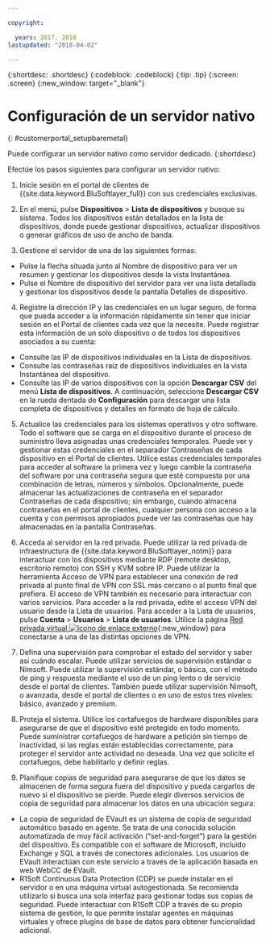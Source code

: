 ```yaml
---

copyright:

  years: 2017, 2018
lastupdated: "2018-04-02"

---
```


{:shortdesc: .shortdesc}
{:codeblock: .codeblock}
{:tip: .tip}
{:screen: .screen}
{:new_window: target="_blank"}


# Configuración de un servidor nativo
{: #customerportal_setupbaremetal}

Puede configurar un servidor nativo como servidor dedicado.
{:shortdesc}

Efectúe los pasos siguientes para configurar un servidor nativo:

1. Inicie sesión en el portal de clientes de {{site.data.keyword.BluSoftlayer_full}} con sus credenciales exclusivas.

2. En el menú, pulse **Dispositivos** > **Lista de dispositivos** y busque su sistema. Todos los dispositivos están detallados en la lista de dispositivos, donde puede gestionar dispositivos, actualizar dispositivos o generar gráficos de uso de ancho de banda.

3. Gestione el servidor de una de las siguientes formas:
  * Pulse la flecha situada junto al Nombre de dispositivo para ver un resumen y gestionar los dispositivos desde la vista Instantánea.
  * Pulse el Nombre de dispositivo del servidor para ver una lista detallada y gestionar los dispositivos desde la pantalla Detalles de dispositivo.

4. Registre la dirección IP y las credenciales en un lugar seguro, de forma que pueda acceder a la información rápidamente sin tener que iniciar sesión en el Portal de clientes cada vez que la necesite. Puede registrar esta información de un solo dispositivo o de todos los dispositivos asociados a su cuenta:
  * Consulte las IP de dispositivos individuales en la Lista de dispositivos.
  * Consulte las contraseñas raíz de dispositivos individuales en la vista Instantánea del dispositivo.
  * Consulte las IP de varios dispositivos con la opción **Descargar CSV** del menú **Lista de dispositivos**. A continuación, seleccione **Descargar CSV** en la rueda dentada de **Configuración** para descargar una lista completa de dispositivos y detalles en formato de hoja de cálculo.

5. Actualice las credenciales para los sistemas operativos y otro software. Todo el software que se carga en el dispositivo durante el proceso de suministro lleva asignadas unas credenciales temporales. Puede ver y gestionar estas credenciales en el separador Contraseñas de cada dispositivo en el Portal de clientes. Utilice estas credenciales temporales para acceder al software la primera vez y luego cambie la contraseña del software por una contraseña segura que esté compuesta por una combinación de letras, números y símbolos. Opcionalmente, puede almacenar las actualizaciones de contraseña en el separador Contraseñas de cada dispositivo; sin embargo, cuando almacena contraseñas en el portal de clientes, cualquier persona con acceso a la cuenta y con permisos apropiados puede ver las contraseñas que hay almacenadas en la pantalla Contraseñas.

6. Acceda al servidor en la red privada. Puede utilizar la red privada de infraestructura de {{site.data.keyword.BluSoftlayer_notm}} para interactuar con los dispositivos mediante RDP (remote desktop, escritorio remoto) con SSH y KVM sobre IP. Puede utilizar la herramienta Acceso de VPN para establecer una conexión de red privada al punto final de VPN con SSL más cercano o al punto final que prefiera. El acceso de VPN también es necesario para interactuar con varios servicios. Para acceder a la red privada, edite el acceso VPN del usuario desde la Lista de usuarios. Para acceder a la Lista de usuarios, pulse **Cuenta** > **Usuarios** > **Lista de usuarios**. Utilice la página [Red privada virtual ![Icono de enlace externo](../icons/launch-glyph.svg)](https://www.softlayer.com/VPN-Access){:new_window} para conectarse a una de las distintas opciones de VPN.

7. Defina una supervisión para comprobar el estado del servidor y saber así cuándo escalar. Puede utilizar servicios de supervisión estándar o Nimsoft. Puede utilizar la supervisión estándar, o básica, con el método de ping y respuesta mediante el uso de un ping lento o de servicio desde el portal de clientes. También puede utilizar supervisión Nimsoft, o avanzada, desde el portal de clientes o en uno de estos tres niveles: básico, avanzado y premium.

8. Proteja el sistema. Utilice los cortafuegos de hardware disponibles para asegurarse de que el dispositivo esté protegido en todo momento. Puede suministrar cortafuegos de hardware a petición sin tiempo de inactividad, si las reglas están establecidas correctamente, para proteger el servidor ante actividad no deseada. Una vez que solicite el cortafuegos, debe habilitarlo y definir reglas.

9. Planifique copias de seguridad para asegurarse de que los datos se almacenen de forma segura fuera del dispositivo y pueda cargarlos de nuevo si el dispositivo se pierde. Puede elegir diversos servicios de copia de seguridad para almacenar los datos en una ubicación segura:
  * La copia de seguridad de EVault es un sistema de copia de seguridad automático basado en agente. Se trata de una conocida solución automatizada de muy fácil activación (“set-and-forget”) para la gestión del dispositivo. Es compatible con el software de Microsoft, incluido Exchange y SQL a través de conectores adicionales. Los usuarios de EVault interactúan con este servicio a través de la aplicación basada en web WebCC de EVault.
  * R1Soft Continuous Data Protection (CDP) se puede instalar en el servidor o en una máquina virtual autogestionada. Se recomienda utilizarlo si busca una sola interfaz para gestionar todas sus copias de seguridad. Puede interactuar con R1Soft CDP a través de su propio sistema de gestión, lo que permite instalar agentes en máquinas virtuales y ofrece plugins de base de datos para obtener funcionalidad adicional.
